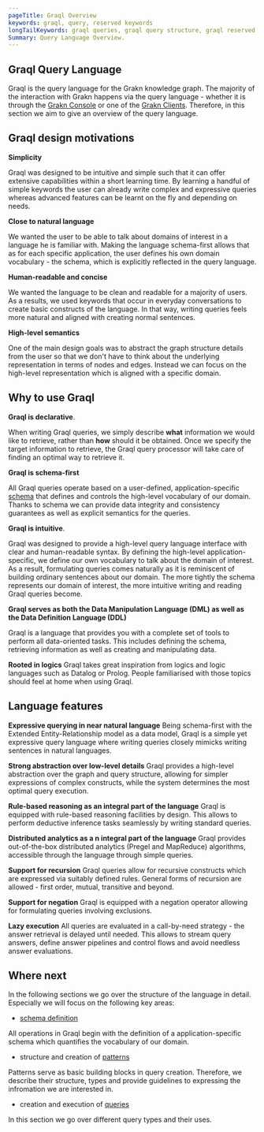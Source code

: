 ```yaml
---
pageTitle: Graql Overview
keywords: graql, query, reserved keywords
longTailKeywords: graql queries, graql query structure, graql reserved keywords
Summary: Query Language Overview.
---
```


## Graql Query Language

Graql is the query language for the Grakn knowledge graph. The majority of the interaction with Grakn happens via the query language - whether it is through the [Grakn Console](../02-running-grakn/02-console.md) or one of the [Grakn Clients](../03-client-api/00-overview.md).
Therefore, in this section we aim to give an overview of the query language.


## Graql design motivations

**Simplicity**

Graql was designed to be intuitive and simple such that it can offer extensive capabilities within a short learning time. By learning a handful of simple keywords the user can already write complex and expressive queries whereas advanced features can be learnt on the fly and depending on needs.

**Close to natural language**

We wanted the user to be able to talk about domains of interest in a language he is familiar with. Making the language schema-first allows that as for each specific application, the user defines his own domain vocabulary - the schema, which is explicitly reflected in the query language.

**Human-readable and concise**

We wanted the language to be clean and readable for a majority of users. As a results, we used keywords that occur in everyday conversations to create basic constructs of the language. In that way, writing queries feels more natural and aligned with creating normal sentences.

**High-level semantics**

One of the main design goals was to abstract the graph structure details from the user so that we don't have to think about the underlying representation in terms of nodes and edges. Instead we can focus on the high-level representation which is aligned with a specific domain.

## Why to use Graql

**Graql is declarative**.

When writing Graql queries, we simply describe **what** information we would like to retrieve, rather than **how** should it be obtained.
Once we specify the target information to retrieve, the Graql query processor will take care of finding an optimal way to retrieve it.

**Graql is schema-first**

All Graql queries operate based on a user-defined, application-specific [schema](../10-schema/00-overview.md) that defines and controls the high-level vocabulary of our domain. Thanks to schema we can provide data integrity and consistency guarantees as well as explicit semantics for the queries.

**Graql is intuitive**.

Graql was designed to provide a high-level query language interface with clear and human-readable syntax. By defining the high-level application-specific, we define our own vocabulary to talk about the domain of interest. As a result, formulating queries comes naturally as it is reminiscent of building ordinary sentences about our domain. The more tightly the schema represents our domain of interest, the more intuitive writing and reading Graql queries become.

**Graql serves as both the Data Manipulation Language (DML) as well as the Data Definition Language (DDL)**

Graql is a language that provides you with a complete set of tools to perform all data-oriented tasks. This includes defining the schema, retrieving information as well as creating and manipulating data.

**Rooted in logics**
Graql takes great inspiration from logics and logic languages such as Datalog or Prolog. People familiarised with those topics should feel at home when using Graql.


## Language features
**Expressive querying in near natural language**
Being schema-first with the Extended Entity-Relationship model as a data model, Graql is a simple yet expressive query language where writing queries closely mimicks writing sentences in natural languages.

**Strong abstraction over low-level details**
Graql provides a high-level abstraction over the graph and query structure, allowing for simpler expressions of complex constructs, while the system determines the most optimal query execution.

**Rule-based reasoning as an integral part of the language**
Graql is equipped with rule-based reasoning facilities by design. This allows to perform deductive inference tasks seamlessly by writing standard queries.

**Distributed analytics as a n integral part of the language**
Graql provides out-of-the-box distributed analytics (Pregel and MapReduce) algorithms, accessible through the language through simple queries.

**Support for recursion**
Graql queries allow for recursive constructs which are expressed via suitably defined rules. General forms of recursion are allowed - first order, mutual, transitive and beyond.

**Support for negation**
Graql is equipped with a negation operator allowing for formulating queries involving exclusions.

**Lazy execution**
All queries are evaluated in a call-by-need strategy - the answer retrieval is delayed until needed. This allows to stream query answers, define answer pipelines and control flows and avoid needless answer evaluations.

## Where next
In the following sections we go over the structure of the language in detail. Especially we will focus on the following key areas:

- [schema definition](../10-schema/00-overview.md)

All operations in Graql begin with the definition of a application-specific schema which quantifies the vocabulary of our domain.

- structure and creation of [patterns](../11-pattern/00-overview.md)

Patterns serve as basic building blocks in query creation. Therefore, we describe their structure, types and provide guidelines to expressing the infromation we are interested in.

- creation and execution of [queries](../12-query/00-overview.md)

In this section we go over different query types and their uses.